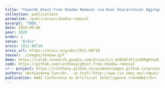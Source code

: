 ```yaml
---
title: "Towards Ghost-free Shadow Removal via Dual Hierarchical Aggregation Network and Shadow Matting GAN "
collection: publications
permalink: /publication/shadow-removal
excerpt: 'TODO.'
date: 2019-09-06
year: 2020
order: 1
venue: 'ArXiv'
arxiv: 1911.08718
arxiv_url: https://arxiv.org/abs/1911.08718
teaser: ./images/shadow.gif
demo: https://colab.research.google.com/drive/1cJ_dsBUXFaFtjoZB9gDYeahjmysnvnTq?usp=sharing
code: https://github.com/vinthony/ghost-free-shadow-removal
<!-- project: https://vinthony.github.io/academicpages.github.io/projects/tbd -->
authors: <b>Xiaodong Cun</b>,  <a href="http://www.cis.umac.mo/~cmpun/">Chi-Man Pun</a>, Cheng Shi
publication: AAAI Conference on Artificial Intelligence (<b>AAAI</b>)
---
```



<!-- [Download paper here](http://academicpages.github.io/files/paper3.pdf) -->
